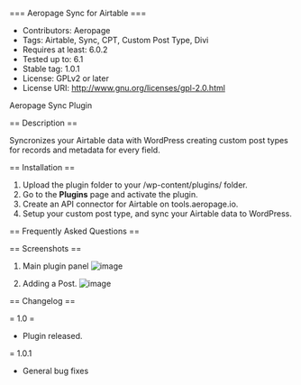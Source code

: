 === Aeropage Sync for Airtable ===
 
* Contributors: Aeropage
* Tags: Airtable, Sync, CPT, Custom Post Type, Divi
* Requires at least: 6.0.2
* Tested up to: 6.1
* Stable tag: 1.0.1
* License: GPLv2 or later
* License URI: http://www.gnu.org/licenses/gpl-2.0.html
  
Aeropage Sync Plugin

== Description ==
  
Syncronizes your Airtable data with WordPress creating custom post types for records and metadata for every field.
  
== Installation ==
  
1. Upload the plugin folder to your /wp-content/plugins/ folder.
2. Go to the **Plugins** page and activate the plugin.
3. Create an API connector for Airtable on tools.aeropage.io.
4. Setup your custom post type, and sync your Airtable data to WordPress.
  
== Frequently Asked Questions ==
  
== Screenshots ==
1. Main plugin panel
![image](https://user-images.githubusercontent.com/46200125/195354839-2750b741-ddee-4470-9092-5a3f8bb05b3b.png)
 
2. Adding a Post. 
![image](https://user-images.githubusercontent.com/46200125/195353227-94b6d11c-b74c-4bb4-965a-ee3563d1fffc.png)

== Changelog ==

= 1.0 =
* Plugin released. 

= 1.0.1
* General bug fixes
